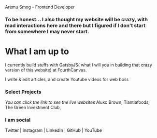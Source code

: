 Aremu Smog - Frontend Developer

### To be honest... I also thought my website will be crazy, with mad interactions here and there but I figured if I don't start from somewhere I may never start.



# What I am up to
I currently build stuffs with GatsbyJS( what I will you in building that crazy version of this website) at FourthCanvas.

I write & edit articles, and create Youtube videos for web boss

### Select Projects
_You can click the link to see the live websites_
Aluko Brown, Tiantiafoods, The Green Investment Club, 

### I am social
Twitter | Instagram | LinkedIn | GitHub | YouTube


